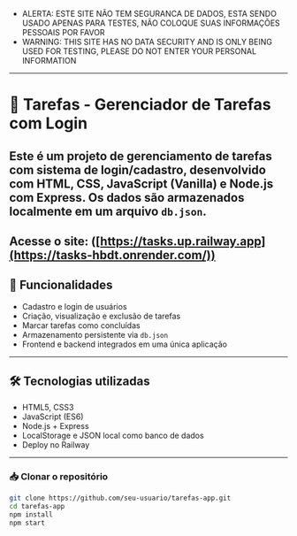 - ALERTA: ESTE SITE NÃO TEM SEGURANCA DE DADOS, ESTA SENDO USADO APENAS PARA TESTES, NÃO COLOQUE SUAS INFORMAÇÕES PESSOAIS POR FAVOR
- WARNING: THIS SITE HAS NO DATA SECURITY AND IS ONLY BEING USED FOR TESTING, PLEASE DO NOT ENTER YOUR PERSONAL INFORMATION

---
# 📝 Tarefas - Gerenciador de Tarefas com Login

Este é um projeto de gerenciamento de tarefas com sistema de **login/cadastro**, desenvolvido com **HTML, CSS, JavaScript (Vanilla)** e **Node.js com Express**. Os dados são armazenados localmente em um arquivo `db.json`.
---
Acesse o site: ([https://tasks.up.railway.app](https://tasks-hbdt.onrender.com/))
---

## 🚀 Funcionalidades

- Cadastro e login de usuários
- Criação, visualização e exclusão de tarefas
- Marcar tarefas como concluídas
- Armazenamento persistente via `db.json`
- Frontend e backend integrados em uma única aplicação

---

## 🛠 Tecnologias utilizadas

- HTML5, CSS3
- JavaScript (ES6)
- Node.js + Express
- LocalStorage e JSON local como banco de dados
- Deploy no Railway

---

### 📥 Clonar o repositório

```bash
git clone https://github.com/seu-usuario/tarefas-app.git
cd tarefas-app
npm install
npm start

